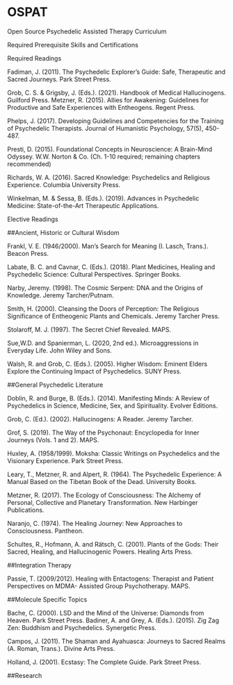 # OSPAT
Open Source Psychedelic Assisted Therapy Curriculum



Required Prerequisite Skills and Certifications

Required Readings

Fadiman, J. (2011). The Psychedelic Explorer’s Guide: Safe, Therapeutic and Sacred Journeys. Park Street Press.

Grob, C. S. & Grigsby, J. (Eds.). (2021). Handbook of Medical Hallucinogens. Guilford Press. Metzner, R. (2015). Allies for Awakening: Guidelines for Productive and Safe Experiences with
Entheogens. Regent Press.

Phelps, J. (2017). Developing Guidelines and Competencies for the Training of Psychedelic
Therapists. Journal of Humanistic Psychology, 57(5), 450-487.

Presti, D. (2015). Foundational Concepts in Neuroscience: A Brain-Mind Odyssey. W.W. Norton
& Co. (Ch. 1-10 required; remaining chapters recommended)

Richards, W. A. (2016). Sacred Knowledge: Psychedelics and Religious Experience. Columbia University Press.

Winkelman, M. & Sessa, B. (Eds.). (2019). Advances in Psychedelic Medicine: State-of-the-Art Therapeutic Applications. 

Elective Readings

##Ancient, Historic or Cultural Wisdom

Frankl, V. E. (1946/2000). Man’s Search for Meaning (I. Lasch, Trans.). Beacon Press.

Labate, B. C. and Cavnar, C. (Eds.). (2018). Plant Medicines, Healing and Psychedelic Science:
Cultural Perspectives. Springer Books.

Narby, Jeremy. (1998). The Cosmic Serpent: DNA and the Origins of Knowledge. Jeremy Tarcher/Putnam.

Smith, H. (2000). Cleansing the Doors of Perception: The Religious Significance of Entheogenic
Plants and Chemicals. Jeremy Tarcher Press.

Stolaroff, M. J. (1997). The Secret Chief Revealed. MAPS.

Sue,W.D. and Spanierman, L. (2020, 2nd ed.). Microaggressions in Everyday Life. John Wiley and Sons.

Walsh, R. and Grob, C. (Eds.). (2005). Higher Wisdom: Eminent Elders Explore the Continuing Impact of Psychedelics. SUNY Press.

##General Psychedelic Literature

Doblin, R. and Burge, B. (Eds.). (2014). Manifesting Minds: A Review of Psychedelics in Science, Medicine, Sex, and Spirituality. Evolver Editions.

Grob, C. (Ed.). (2002). Hallucinogens: A Reader. Jeremy Tarcher.

Grof, S. (2019). The Way of the Psychonaut: Encyclopedia for Inner Journeys (Vols. 1 and 2). MAPS.

Huxley, A. (1958/1999). Moksha: Classic Writings on Psychedelics and the Visionary Experience.
Park Street Press.

Leary, T., Metzner, R. and Alpert, R. (1964). The Psychedelic Experience: A Manual Based on the
Tibetan Book of the Dead. University Books.

Metzner, R. (2017). The Ecology of Consciousness: The Alchemy of Personal, Collective and
Planetary Transformation. New Harbinger Publications.

Naranjo, C. (1974). The Healing Journey: New Approaches to Consciousness. Pantheon.

Schultes, R., Hofmann, A. and Rätsch, C. (2001). Plants of the Gods: Their Sacred, Healing, and
Hallucinogenic Powers. Healing Arts Press.

##Integration Therapy 

Passie, T. (2009/2012). Healing with Entactogens: Therapist and Patient Perspectives on MDMA-
Assisted Group Psychotherapy. MAPS.

##Molecule Specific Topics

Bache, C. (2000). LSD and the Mind of the Universe: Diamonds from Heaven. Park Street Press. Badiner, A. and Grey, A. (Eds.). (2015). Zig Zag Zen: Buddhism and Psychedelics. Synergetic
Press.

Campos, J. (2011). The Shaman and Ayahuasca: Journeys to Sacred Realms (A. Roman, Trans.). Divine Arts Press.

Holland, J. (2001). Ecstasy: The Complete Guide. Park Street Press.

##Research 

